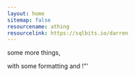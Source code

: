```yaml
---
layout: home
sitemap: false
resourcename: athing
resourcelink: https://sqlbits.io/darren
---
```

some more things,

with some formatting and !"'
